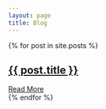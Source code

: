 ```yaml
---
layout: page
title: Blog
---
```


<!-- permalink: /blog/blog -->

 <div class="posts">
{% for post in site.posts %}
  <article class="post">
   <h1><a   href="{{ site.baseurl }}{{ post.url }}">{{ post.title }}</a></h1>
      <a href="{{ site.baseurl }}{{ post.url }}" class="read-more">Read More</a>
  </article>
{% endfor %}
</div>  
